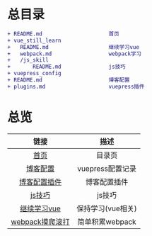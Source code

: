 # 总目录

```diff
+ README.md						首页
+ vue_still_learn
+	README.md 					继续学习vue		
+   webpack.md					webpack学习
+	/js_skill					
+		README.md				js技巧	
+ vuepress_config
+ README.md						博客配置
+ plugins.md					vuepress插件
```

# 总览

|                    链接                     |       描述        |
| :-----------------------------------------: | :---------------: |
|                  [首页](/)                  |      目录页       |
|        [博客配置](/vuepress_config)         | vuepress配置记录  |
|  [博客配置插件](/vuepress_config/plugins)   |   博客配置插件    |
|     [js技巧](/vue_still_learn/js_skill)     |      js技巧       |
|       [继续学习vue](/vue_still_learn)       | 保持学习(vue相关) |
| [webpack摸爬滚打](/vue_still_learn/webpack) |  简单积累webpack  |


